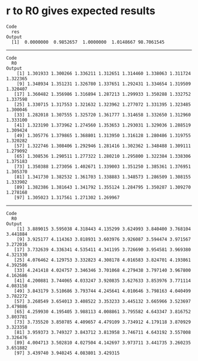 # r to R0 gives expected results

    Code
      res
    Output
      [1]  0.0000000  0.9852657  1.0000000  1.0148667 98.7061545

---

    Code
      R0
    Output
        [1] 1.301933 1.300266 1.336211 1.312651 1.314460 1.338063 1.311724 1.322365
        [9] 1.348934 1.351231 1.326780 1.337651 1.292431 1.334654 1.319509 1.320407
       [17] 1.360482 1.356986 1.316894 1.287213 1.299933 1.350288 1.332752 1.337598
       [25] 1.330715 1.317553 1.321632 1.323962 1.277072 1.331395 1.323485 1.300046
       [33] 1.282018 1.307555 1.325720 1.361777 1.314658 1.332650 1.312960 1.333100
       [41] 1.323190 1.373962 1.274560 1.353653 1.293031 1.329036 1.288519 1.309424
       [49] 1.305776 1.379865 1.368801 1.313950 1.316128 1.280486 1.319755 1.320282
       [57] 1.322746 1.308406 1.292946 1.281416 1.302362 1.348488 1.309111 1.279092
       [65] 1.308536 1.290511 1.277322 1.280210 1.295800 1.322384 1.338306 1.375183
       [73] 1.350388 1.273056 1.402671 1.339003 1.351250 1.385361 1.376951 1.305370
       [81] 1.341730 1.382532 1.361703 1.338883 1.348573 1.286509 1.308155 1.333902
       [89] 1.382386 1.381643 1.341792 1.355124 1.284795 1.350287 1.309270 1.278168
       [97] 1.305023 1.317561 1.271302 1.269967

---

    Code
      R0
    Output
        [1] 3.889015 3.595038 4.318443 4.135299 3.624993 3.840400 3.768104 3.441884
        [9] 3.925177 4.114363 3.818931 3.603976 3.926087 3.594474 3.971567 3.272016
       [17] 3.732639 4.336341 4.535411 4.341195 3.726690 3.954581 3.969380 4.321330
       [25] 4.076462 4.129753 3.332823 4.308178 4.016583 3.824701 4.193861 4.392586
       [33] 4.241418 4.024757 3.346346 3.701068 4.279438 3.797140 3.967800 4.162686
       [41] 4.200881 3.744065 4.033247 3.920835 3.627633 3.853976 3.771114 4.083158
       [49] 3.843179 3.510686 3.793744 4.245641 4.010646 3.798163 4.040499 3.782272
       [57] 3.268549 3.654013 3.408522 3.353233 3.445132 3.665966 3.523697 3.479886
       [65] 4.259930 4.195405 3.988113 4.008861 3.795582 4.643347 3.816752 3.803781
       [73] 3.735520 3.850785 4.409657 4.479109 3.734912 4.179118 3.870929 3.323358
       [81] 3.959373 3.749327 3.843712 3.813958 3.746711 4.643192 3.557008 3.326476
       [89] 4.004713 3.502810 4.027504 4.142697 3.973711 3.441735 3.260235 3.651882
       [97] 3.439740 3.940245 4.083801 3.429315

